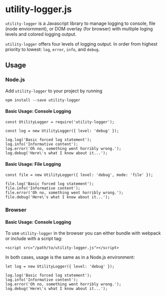 # utility-logger.js

`utility-logger` is a Javascript library to manage logging to console, file (node enviornment), or DOM overlay (for browser) with multiple loging levels and colored logging output.

`utility-logger` offers four levels of logging output.  In order from highest priority to lowest: `log`, `error`, `info`, and `debug`.

## Usage

### Node.js

Add `utility-logger` to your project by running

```
npm install --save utility-logger
```

#### Basic Usage: Console Logging

```
const UtilityLogger = require('utility-logger');

const log = new UtilityLogger({ level: 'debug' });

log.log('Basic forced log statement');
log.info('Informative content');
log.error('Oh no, something went horribly wrong.');
log.debug('Here\'s what I know about it...');
```

#### Basic Usage: File Logging

```
const file = new UtilityLogger({ level: 'debug', mode: 'file' });

file.log('Basic forced log statement');
file.info('Informative content');
file.error('Oh no, something went horribly wrong.');
file.debug('Here\'s what I know about it...');
```

### Browser

#### Basic Usage: Console Logging

To use `utility-logger` in the browser you can either bundle with webpack or include with a script tag:
```
<script src="/path/to/utility-logger.js"></script>
```

In both cases, usage is the same as in a Node.js environment:
```
let log = new UtilityLogger({ level: 'debug' });

log.log('Basic forced log statement');
log.info('Informative content');
log.error('Oh no, something went horribly wrong.');
log.debug('Here\'s what I know about it...');
```